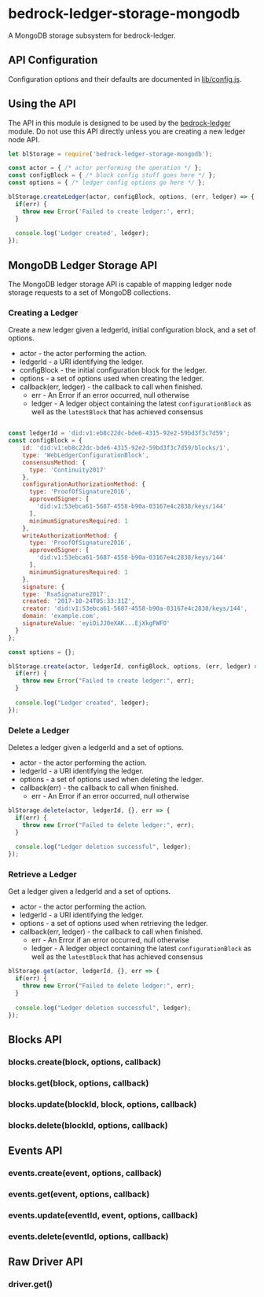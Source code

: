 # bedrock-ledger-storage-mongodb

A MongoDB storage subsystem for bedrock-ledger.

## API Configuration

Configuration options and their defaults are documented 
in [lib/config.js](lib/config.js).

## Using the API

The API in this module is designed to be used by the
[bedrock-ledger](https://github.com/digitalbazaar/bedrock-ledger/)
module. Do not use this API directly unless you are
creating a new ledger node API.

```javascript
let blStorage = require('bedrock-ledger-storage-mongodb');

const actor = { /* actor performing the operation */ };
const configBlock = { /* block config stuff goes here */ };
const options = { /* ledger config options go here */ };

blStorage.createLedger(actor, configBlock, options, (err, ledger) => {
  if(err) {
    throw new Error('Failed to create ledger:', err);
  }
  
  console.log('Ledger created', ledger);
});
```

## MongoDB Ledger Storage API

The MongoDB ledger storage API is capable of mapping ledger node 
storage requests to a set of MongoDB collections.

### Creating a Ledger

Create a new ledger given a ledgerId, initial configuration
block, and a set of options.

* actor - the actor performing the action.
* ledgerId - a URI identifying the ledger.
* configBlock - the initial configuration block for the ledger.
* options - a set of options used when creating the ledger.
* callback(err, ledger) - the callback to call when finished.
  * err - An Error if an error occurred, null otherwise
  * ledger - A ledger object containing the latest 
  ```configurationBlock``` as well as the ```latestBlock``` 
  that has achieved consensus

```javascript

const ledgerId = 'did:v1:eb8c22dc-bde6-4315-92e2-59bd3f3c7d59';
const configBlock = {
    id: 'did:v1:eb8c22dc-bde6-4315-92e2-59bd3f3c7d59/blocks/1',
    type: 'WebLedgerConfigurationBlock',
    consensusMethod: {
      type: 'Continuity2017'
    },
    configurationAuthorizationMethod: {
      type: 'ProofOfSignature2016',
      approvedSigner: [
        'did:v1:53ebca61-5687-4558-b90a-03167e4c2838/keys/144'
      ],
      minimumSignaturesRequired: 1
    },
    writeAuthorizationMethod: {
      type: 'ProofOfSignature2016',
      approvedSigner: [
        'did:v1:53ebca61-5687-4558-b90a-03167e4c2838/keys/144'
      ],
      minimumSignaturesRequired: 1
    },
    signature: {
    type: 'RsaSignature2017',
    created: '2017-10-24T05:33:31Z',
    creator: 'did:v1:53ebca61-5687-4558-b90a-03167e4c2838/keys/144',
    domain: 'example.com',
    signatureValue: 'eyiOiJJ0eXAK...EjXkgFWFO'
  }
};

const options = {};

blStorage.create(actor, ledgerId, configBlock, options, (err, ledger) => {
  if(err) {
    throw new Error("Failed to create ledger:", err);
  }
  
  console.log("Ledger created", ledger);
});
```

### Delete a Ledger

Deletes a ledger given a ledgerId and a set of options.

* actor - the actor performing the action.
* ledgerId - a URI identifying the ledger.
* options - a set of options used when deleting the ledger.
* callback(err) - the callback to call when finished.
  * err - An Error if an error occurred, null otherwise

```javascript
blStorage.delete(actor, ledgerId, {}, err => {
  if(err) {
    throw new Error("Failed to delete ledger:", err);
  }
  
  console.log("Ledger deletion successful", ledger);
});
```

### Retrieve a Ledger

Get a ledger given a ledgerId and a set of options.

* actor - the actor performing the action.
* ledgerId - a URI identifying the ledger.
* options - a set of options used when retrieving the ledger.
* callback(err, ledger) - the callback to call when finished.
  * err - An Error if an error occurred, null otherwise
  * ledger - A ledger object containing the latest 
  ```configurationBlock``` as well as the ```latestBlock``` 
  that has achieved consensus

```javascript
blStorage.get(actor, ledgerId, {}, err => {
  if(err) {
    throw new Error("Failed to delete ledger:", err);
  }
  
  console.log("Ledger deletion successful", ledger);
});
```

## Blocks API

### blocks.create(block, options, callback)

### blocks.get(block, options, callback)

### blocks.update(blockId, block, options, callback)

### blocks.delete(blockId, options, callback)

## Events API

### events.create(event, options, callback)

### events.get(event, options, callback)

### events.update(eventId, event, options, callback)

### events.delete(eventId, options, callback)

## Raw Driver API

### driver.get()
